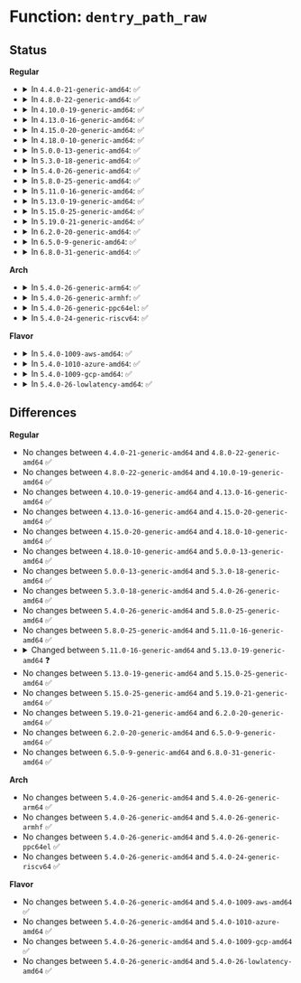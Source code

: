 # Function: <code>dentry_path_raw</code>

## Status
<b>Regular</b>
<ul>
<li>
<details>
<summary>In <code>4.4.0-21-generic-amd64</code>: ✅</summary>

```c
char * dentry_path_raw(struct dentry * dentry, char * buf, int buflen)
```

```json
{
  "name": "dentry_path_raw",
  "collision_type": "Unique Global",
  "inline_type": "No",
  "funcs": [
    {
      "addr": 18446744071581091696,
      "name": "dentry_path_raw",
      "external": true,
      "loc": "fs/dcache.c:3183",
      "file": "fs/dcache.c",
      "inline": "seen, unknown",
      "caller_inline": [],
      "caller_func": [
        "security/selinux/hooks.c:inode_doinit_with_dentry",
        "security/tomoyo/realpath.c:tomoyo_get_local_path",
        "security/apparmor/path.c:aa_path_name"
      ]
    }
  ],
  "symbols": [
    {
      "addr": 18446744071581091696,
      "name": "dentry_path_raw",
      "section": ".text",
      "bind": "STB_GLOBAL",
      "size": 16
    }
  ]
}
```
</details>
</li>
<li>
<details>
<summary>In <code>4.8.0-22-generic-amd64</code>: ✅</summary>

```c
char * dentry_path_raw(struct dentry * dentry, char * buf, int buflen)
```

```json
{
  "name": "dentry_path_raw",
  "collision_type": "Unique Global",
  "inline_type": "No",
  "funcs": [
    {
      "addr": 18446744071581251200,
      "name": "dentry_path_raw",
      "external": true,
      "loc": "fs/dcache.c:3350",
      "file": "fs/dcache.c",
      "inline": "seen, unknown",
      "caller_inline": [],
      "caller_func": [
        "security/selinux/hooks.c:inode_doinit_with_dentry",
        "security/tomoyo/realpath.c:tomoyo_get_local_path",
        "security/apparmor/path.c:aa_path_name"
      ]
    }
  ],
  "symbols": [
    {
      "addr": 18446744071581251200,
      "name": "dentry_path_raw",
      "section": ".text",
      "bind": "STB_GLOBAL",
      "size": 16
    }
  ]
}
```
</details>
</li>
<li>
<details>
<summary>In <code>4.10.0-19-generic-amd64</code>: ✅</summary>

```c
char * dentry_path_raw(struct dentry * dentry, char * buf, int buflen)
```

```json
{
  "name": "dentry_path_raw",
  "collision_type": "Unique Global",
  "inline_type": "No",
  "funcs": [
    {
      "addr": 18446744071581328992,
      "name": "dentry_path_raw",
      "external": true,
      "loc": "fs/dcache.c:3360",
      "file": "fs/dcache.c",
      "inline": "seen, unknown",
      "caller_inline": [],
      "caller_func": [
        "security/selinux/hooks.c:inode_doinit_with_dentry",
        "security/tomoyo/realpath.c:tomoyo_get_local_path",
        "security/apparmor/path.c:aa_path_name"
      ]
    }
  ],
  "symbols": [
    {
      "addr": 18446744071581328992,
      "name": "dentry_path_raw",
      "section": ".text",
      "bind": "STB_GLOBAL",
      "size": 16
    }
  ]
}
```
</details>
</li>
<li>
<details>
<summary>In <code>4.13.0-16-generic-amd64</code>: ✅</summary>

```c
char * dentry_path_raw(struct dentry * dentry, char * buf, int buflen)
```

```json
{
  "name": "dentry_path_raw",
  "collision_type": "Unique Global",
  "inline_type": "No",
  "funcs": [
    {
      "addr": 18446744071581384400,
      "name": "dentry_path_raw",
      "external": true,
      "loc": "fs/dcache.c:3390",
      "file": "fs/dcache.c",
      "inline": "seen, unknown",
      "caller_inline": [],
      "caller_func": [
        "security/selinux/hooks.c:inode_doinit_with_dentry",
        "security/tomoyo/realpath.c:tomoyo_get_local_path",
        "security/apparmor/path.c:aa_path_name"
      ]
    }
  ],
  "symbols": [
    {
      "addr": 18446744071581384400,
      "name": "dentry_path_raw",
      "section": ".text",
      "bind": "STB_GLOBAL",
      "size": 16
    }
  ]
}
```
</details>
</li>
<li>
<details>
<summary>In <code>4.15.0-20-generic-amd64</code>: ✅</summary>

```c
char * dentry_path_raw(struct dentry * dentry, char * buf, int buflen)
```

```json
{
  "name": "dentry_path_raw",
  "collision_type": "Unique Global",
  "inline_type": "No",
  "funcs": [
    {
      "addr": 18446744071581530048,
      "name": "dentry_path_raw",
      "external": true,
      "loc": "fs/dcache.c:3402",
      "file": "fs/dcache.c",
      "inline": "seen, unknown",
      "caller_inline": [],
      "caller_func": [
        "security/selinux/hooks.c:inode_doinit_with_dentry",
        "security/tomoyo/realpath.c:tomoyo_get_local_path",
        "security/apparmor/path.c:aa_path_name"
      ]
    }
  ],
  "symbols": [
    {
      "addr": 18446744071581530048,
      "name": "dentry_path_raw",
      "section": ".text",
      "bind": "STB_GLOBAL",
      "size": 16
    }
  ]
}
```
</details>
</li>
<li>
<details>
<summary>In <code>4.18.0-10-generic-amd64</code>: ✅</summary>

```c
char * dentry_path_raw(struct dentry * dentry, char * buf, int buflen)
```

```json
{
  "name": "dentry_path_raw",
  "collision_type": "Unique Global",
  "inline_type": "No",
  "funcs": [
    {
      "addr": 18446744071581808784,
      "name": "dentry_path_raw",
      "external": true,
      "loc": "fs/d_path.c:369",
      "file": "fs/d_path.c",
      "inline": "seen, unknown",
      "caller_inline": [],
      "caller_func": [
        "security/selinux/hooks.c:inode_doinit_with_dentry",
        "security/tomoyo/realpath.c:tomoyo_get_local_path",
        "security/apparmor/path.c:aa_path_name"
      ]
    }
  ],
  "symbols": [
    {
      "addr": 18446744071581808784,
      "name": "dentry_path_raw",
      "section": ".text",
      "bind": "STB_GLOBAL",
      "size": 16
    }
  ]
}
```
</details>
</li>
<li>
<details>
<summary>In <code>5.0.0-13-generic-amd64</code>: ✅</summary>

```c
char * dentry_path_raw(struct dentry * dentry, char * buf, int buflen)
```

```json
{
  "name": "dentry_path_raw",
  "collision_type": "Unique Global",
  "inline_type": "No",
  "funcs": [
    {
      "addr": 18446744071581897280,
      "name": "dentry_path_raw",
      "external": true,
      "loc": "fs/d_path.c:369",
      "file": "fs/d_path.c",
      "inline": "seen, unknown",
      "caller_inline": [],
      "caller_func": [
        "security/selinux/hooks.c:inode_doinit_with_dentry",
        "security/tomoyo/realpath.c:tomoyo_get_local_path",
        "security/apparmor/path.c:aa_path_name"
      ]
    }
  ],
  "symbols": [
    {
      "addr": 18446744071581897280,
      "name": "dentry_path_raw",
      "section": ".text",
      "bind": "STB_GLOBAL",
      "size": 16
    }
  ]
}
```
</details>
</li>
<li>
<details>
<summary>In <code>5.3.0-18-generic-amd64</code>: ✅</summary>

```c
char * dentry_path_raw(struct dentry * dentry, char * buf, int buflen)
```

```json
{
  "name": "dentry_path_raw",
  "collision_type": "Unique Global",
  "inline_type": "No",
  "funcs": [
    {
      "addr": 18446744071582022352,
      "name": "dentry_path_raw",
      "external": true,
      "loc": "fs/d_path.c:368",
      "file": "fs/d_path.c",
      "inline": "seen, unknown",
      "caller_inline": [],
      "caller_func": [
        "security/selinux/hooks.c:inode_doinit_with_dentry",
        "security/tomoyo/realpath.c:tomoyo_get_local_path"
      ]
    }
  ],
  "symbols": [
    {
      "addr": 18446744071582022352,
      "name": "dentry_path_raw",
      "section": ".text",
      "bind": "STB_GLOBAL",
      "size": 16
    }
  ]
}
```
</details>
</li>
<li>
<details>
<summary>In <code>5.4.0-26-generic-amd64</code>: ✅</summary>

```c
char * dentry_path_raw(struct dentry * dentry, char * buf, int buflen)
```

```json
{
  "name": "dentry_path_raw",
  "collision_type": "Unique Global",
  "inline_type": "No",
  "funcs": [
    {
      "addr": 18446744071582100304,
      "name": "dentry_path_raw",
      "external": true,
      "loc": "fs/d_path.c:370",
      "file": "fs/d_path.c",
      "inline": "seen, unknown",
      "caller_inline": [],
      "caller_func": [
        "security/selinux/hooks.c:inode_doinit_with_dentry",
        "security/tomoyo/realpath.c:tomoyo_get_local_path"
      ]
    }
  ],
  "symbols": [
    {
      "addr": 18446744071582100304,
      "name": "dentry_path_raw",
      "section": ".text",
      "bind": "STB_GLOBAL",
      "size": 16
    }
  ]
}
```
</details>
</li>
<li>
<details>
<summary>In <code>5.8.0-25-generic-amd64</code>: ✅</summary>

```c
char * dentry_path_raw(struct dentry * dentry, char * buf, int buflen)
```

```json
{
  "name": "dentry_path_raw",
  "collision_type": "Unique Global",
  "inline_type": "No",
  "funcs": [
    {
      "addr": 18446744071582336800,
      "name": "dentry_path_raw",
      "external": true,
      "loc": "fs/d_path.c:370",
      "file": "fs/d_path.c",
      "inline": "seen, unknown",
      "caller_inline": [],
      "caller_func": [
        "security/selinux/hooks.c:inode_doinit_with_dentry",
        "security/tomoyo/realpath.c:tomoyo_get_local_path"
      ]
    }
  ],
  "symbols": [
    {
      "addr": 18446744071582336800,
      "name": "dentry_path_raw",
      "section": ".text",
      "bind": "STB_GLOBAL",
      "size": 16
    }
  ]
}
```
</details>
</li>
<li>
<details>
<summary>In <code>5.11.0-16-generic-amd64</code>: ✅</summary>

```c
char * dentry_path_raw(struct dentry * dentry, char * buf, int buflen)
```

```json
{
  "name": "dentry_path_raw",
  "collision_type": "Unique Global",
  "inline_type": "No",
  "funcs": [
    {
      "addr": 18446744071582388272,
      "name": "dentry_path_raw",
      "external": true,
      "loc": "fs/d_path.c:374",
      "file": "fs/d_path.c",
      "inline": "seen, unknown",
      "caller_inline": [],
      "caller_func": [
        "security/selinux/hooks.c:inode_doinit_with_dentry",
        "security/tomoyo/realpath.c:tomoyo_get_local_path"
      ]
    }
  ],
  "symbols": [
    {
      "addr": 18446744071582388272,
      "name": "dentry_path_raw",
      "section": ".text",
      "bind": "STB_GLOBAL",
      "size": 16
    }
  ]
}
```
</details>
</li>
<li>
<details>
<summary>In <code>5.13.0-19-generic-amd64</code>: ✅</summary>

```c
char * dentry_path_raw(const struct dentry * dentry, char * buf, int buflen)
```

```json
{
  "name": "dentry_path_raw",
  "collision_type": "Unique Global",
  "inline_type": "No",
  "funcs": [
    {
      "addr": 18446744071582415632,
      "name": "dentry_path_raw",
      "external": true,
      "loc": "fs/d_path.c:374",
      "file": "fs/d_path.c",
      "inline": "seen, unknown",
      "caller_inline": [],
      "caller_func": [
        "security/selinux/hooks.c:inode_doinit_with_dentry",
        "security/tomoyo/realpath.c:tomoyo_get_local_path"
      ]
    }
  ],
  "symbols": [
    {
      "addr": 18446744071582415632,
      "name": "dentry_path_raw",
      "section": ".text",
      "bind": "STB_GLOBAL",
      "size": 16
    }
  ]
}
```
</details>
</li>
<li>
<details>
<summary>In <code>5.15.0-25-generic-amd64</code>: ✅</summary>

```c
char * dentry_path_raw(const struct dentry * dentry, char * buf, int buflen)
```

```json
{
  "name": "dentry_path_raw",
  "collision_type": "Unique Global",
  "inline_type": "No",
  "funcs": [
    {
      "addr": 18446744071582739024,
      "name": "dentry_path_raw",
      "external": true,
      "loc": "fs/d_path.c:364",
      "file": "fs/d_path.c",
      "inline": "seen, unknown",
      "caller_inline": [],
      "caller_func": [
        "security/selinux/hooks.c:inode_doinit_with_dentry",
        "security/tomoyo/realpath.c:tomoyo_get_local_path"
      ]
    }
  ],
  "symbols": [
    {
      "addr": 18446744071582739024,
      "name": "dentry_path_raw",
      "section": ".text",
      "bind": "STB_GLOBAL",
      "size": 100
    }
  ]
}
```
</details>
</li>
<li>
<details>
<summary>In <code>5.19.0-21-generic-amd64</code>: ✅</summary>

```c
char * dentry_path_raw(const struct dentry * dentry, char * buf, int buflen)
```

```json
{
  "name": "dentry_path_raw",
  "collision_type": "Unique Global",
  "inline_type": "No",
  "funcs": [
    {
      "addr": 18446744071583285328,
      "name": "dentry_path_raw",
      "external": true,
      "loc": "fs/d_path.c:362",
      "file": "fs/d_path.c",
      "inline": "seen, unknown",
      "caller_inline": [],
      "caller_func": [
        "security/selinux/hooks.c:inode_doinit_with_dentry",
        "security/tomoyo/realpath.c:tomoyo_get_local_path",
        "security/apparmor/ipc.c:aa_profile_mqueue_perm"
      ]
    }
  ],
  "symbols": [
    {
      "addr": 18446744071583285328,
      "name": "dentry_path_raw",
      "section": ".text",
      "bind": "STB_GLOBAL",
      "size": 115
    }
  ]
}
```
</details>
</li>
<li>
<details>
<summary>In <code>6.2.0-20-generic-amd64</code>: ✅</summary>

```c
char * dentry_path_raw(const struct dentry * dentry, char * buf, int buflen)
```

```json
{
  "name": "dentry_path_raw",
  "collision_type": "Unique Global",
  "inline_type": "No",
  "funcs": [
    {
      "addr": 18446744071583868608,
      "name": "dentry_path_raw",
      "external": true,
      "loc": "fs/d_path.c:361",
      "file": "fs/d_path.c",
      "inline": "seen, unknown",
      "caller_inline": [],
      "caller_func": [
        "security/selinux/hooks.c:inode_doinit_with_dentry",
        "security/tomoyo/realpath.c:tomoyo_get_local_path",
        "security/apparmor/ipc.c:aa_profile_mqueue_perm"
      ]
    }
  ],
  "symbols": [
    {
      "addr": 18446744071583868608,
      "name": "dentry_path_raw",
      "section": ".text",
      "bind": "STB_GLOBAL",
      "size": 115
    }
  ]
}
```
</details>
</li>
<li>
<details>
<summary>In <code>6.5.0-9-generic-amd64</code>: ✅</summary>

```c
char * dentry_path_raw(const struct dentry * dentry, char * buf, int buflen)
```

```json
{
  "name": "dentry_path_raw",
  "collision_type": "Unique Global",
  "inline_type": "No",
  "funcs": [
    {
      "addr": 18446744071584090368,
      "name": "dentry_path_raw",
      "external": true,
      "loc": "fs/d_path.c:362",
      "file": "fs/d_path.c",
      "inline": "seen, unknown",
      "caller_inline": [],
      "caller_func": [
        "security/selinux/hooks.c:inode_doinit_with_dentry",
        "security/tomoyo/realpath.c:tomoyo_get_local_path",
        "security/apparmor/ipc.c:aa_profile_mqueue_perm"
      ]
    }
  ],
  "symbols": [
    {
      "addr": 18446744071584090368,
      "name": "dentry_path_raw",
      "section": ".text",
      "bind": "STB_GLOBAL",
      "size": 115
    }
  ]
}
```
</details>
</li>
<li>
<details>
<summary>In <code>6.8.0-31-generic-amd64</code>: ✅</summary>

```c
char * dentry_path_raw(const struct dentry * dentry, char * buf, int buflen)
```

```json
{
  "name": "dentry_path_raw",
  "collision_type": "Unique Global",
  "inline_type": "No",
  "funcs": [
    {
      "addr": 18446744071584306464,
      "name": "dentry_path_raw",
      "external": true,
      "loc": "fs/d_path.c:362",
      "file": "fs/d_path.c",
      "inline": "seen, unknown",
      "caller_inline": [],
      "caller_func": [
        "security/selinux/hooks.c:inode_doinit_with_dentry",
        "security/tomoyo/realpath.c:tomoyo_get_local_path",
        "security/apparmor/ipc.c:aa_profile_mqueue_perm"
      ]
    }
  ],
  "symbols": [
    {
      "addr": 18446744071584306464,
      "name": "dentry_path_raw",
      "section": ".text",
      "bind": "STB_GLOBAL",
      "size": 115
    }
  ]
}
```
</details>
</li>
</ul>
<b>Arch</b>
<ul>
<li>
<details>
<summary>In <code>5.4.0-26-generic-arm64</code>: ✅</summary>

```c
char * dentry_path_raw(struct dentry * dentry, char * buf, int buflen)
```

```json
{
  "name": "dentry_path_raw",
  "collision_type": "Unique Global",
  "inline_type": "No",
  "funcs": [
    {
      "addr": 18446603336493636928,
      "name": "dentry_path_raw",
      "external": true,
      "loc": "fs/d_path.c:370",
      "file": "fs/d_path.c",
      "inline": "seen, unknown",
      "caller_inline": [],
      "caller_func": [
        "security/selinux/hooks.c:inode_doinit_with_dentry",
        "security/tomoyo/realpath.c:tomoyo_get_local_path"
      ]
    }
  ],
  "symbols": [
    {
      "addr": 18446603336493636928,
      "name": "dentry_path_raw",
      "section": ".text",
      "bind": "STB_GLOBAL",
      "size": 68
    }
  ]
}
```
</details>
</li>
<li>
<details>
<summary>In <code>5.4.0-26-generic-armhf</code>: ✅</summary>

```c
char * dentry_path_raw(struct dentry * dentry, char * buf, int buflen)
```

```json
{
  "name": "dentry_path_raw",
  "collision_type": "Unique Global",
  "inline_type": "No",
  "funcs": [
    {
      "addr": 3227175568,
      "name": "dentry_path_raw",
      "external": true,
      "loc": "fs/d_path.c:370",
      "file": "fs/d_path.c",
      "inline": "seen, unknown",
      "caller_inline": [],
      "caller_func": [
        "security/selinux/hooks.c:inode_doinit_with_dentry",
        "security/tomoyo/realpath.c:tomoyo_get_local_path"
      ]
    }
  ],
  "symbols": [
    {
      "addr": 3227175568,
      "name": "dentry_path_raw",
      "section": ".text",
      "bind": "STB_GLOBAL",
      "size": 28
    }
  ]
}
```
</details>
</li>
<li>
<details>
<summary>In <code>5.4.0-26-generic-ppc64el</code>: ✅</summary>

```c
char * dentry_path_raw(struct dentry * dentry, char * buf, int buflen)
```

```json
{
  "name": "dentry_path_raw",
  "collision_type": "Unique Global",
  "inline_type": "No",
  "funcs": [
    {
      "addr": 13835058055287229200,
      "name": "dentry_path_raw",
      "external": true,
      "loc": "fs/d_path.c:370",
      "file": "fs/d_path.c",
      "inline": "seen, unknown",
      "caller_inline": [],
      "caller_func": [
        "security/selinux/hooks.c:inode_doinit_with_dentry",
        "security/tomoyo/realpath.c:tomoyo_get_local_path"
      ]
    }
  ],
  "symbols": [
    {
      "addr": 13835058055287229200,
      "name": "dentry_path_raw",
      "section": ".text",
      "bind": "STB_GLOBAL",
      "size": 20
    }
  ]
}
```
</details>
</li>
<li>
<details>
<summary>In <code>5.4.0-24-generic-riscv64</code>: ✅</summary>

```c
char * dentry_path_raw(struct dentry * dentry, char * buf, int buflen)
```

```json
{
  "name": "dentry_path_raw",
  "collision_type": "Unique Global",
  "inline_type": "No",
  "funcs": [
    {
      "addr": 18446743936273273654,
      "name": "dentry_path_raw",
      "external": true,
      "loc": "fs/d_path.c:370",
      "file": "fs/d_path.c",
      "inline": "seen, unknown",
      "caller_inline": [],
      "caller_func": [
        "security/selinux/hooks.c:inode_doinit_with_dentry",
        "security/tomoyo/realpath.c:tomoyo_get_local_path"
      ]
    }
  ],
  "symbols": [
    {
      "addr": 18446743936273273654,
      "name": "dentry_path_raw",
      "section": ".text",
      "bind": "STB_GLOBAL",
      "size": 58
    }
  ]
}
```
</details>
</li>
</ul>
<b>Flavor</b>
<ul>
<li>
<details>
<summary>In <code>5.4.0-1009-aws-amd64</code>: ✅</summary>

```c
char * dentry_path_raw(struct dentry * dentry, char * buf, int buflen)
```

```json
{
  "name": "dentry_path_raw",
  "collision_type": "Unique Global",
  "inline_type": "No",
  "funcs": [
    {
      "addr": 18446744071582069040,
      "name": "dentry_path_raw",
      "external": true,
      "loc": "fs/d_path.c:370",
      "file": "fs/d_path.c",
      "inline": "seen, unknown",
      "caller_inline": [],
      "caller_func": [
        "security/selinux/hooks.c:inode_doinit_with_dentry",
        "security/tomoyo/realpath.c:tomoyo_get_local_path"
      ]
    }
  ],
  "symbols": [
    {
      "addr": 18446744071582069040,
      "name": "dentry_path_raw",
      "section": ".text",
      "bind": "STB_GLOBAL",
      "size": 16
    }
  ]
}
```
</details>
</li>
<li>
<details>
<summary>In <code>5.4.0-1010-azure-amd64</code>: ✅</summary>

```c
char * dentry_path_raw(struct dentry * dentry, char * buf, int buflen)
```

```json
{
  "name": "dentry_path_raw",
  "collision_type": "Unique Global",
  "inline_type": "No",
  "funcs": [
    {
      "addr": 18446744071582006592,
      "name": "dentry_path_raw",
      "external": true,
      "loc": "fs/d_path.c:370",
      "file": "fs/d_path.c",
      "inline": "seen, unknown",
      "caller_inline": [],
      "caller_func": [
        "security/selinux/hooks.c:inode_doinit_with_dentry",
        "security/tomoyo/realpath.c:tomoyo_get_local_path"
      ]
    }
  ],
  "symbols": [
    {
      "addr": 18446744071582006592,
      "name": "dentry_path_raw",
      "section": ".text",
      "bind": "STB_GLOBAL",
      "size": 16
    }
  ]
}
```
</details>
</li>
<li>
<details>
<summary>In <code>5.4.0-1009-gcp-amd64</code>: ✅</summary>

```c
char * dentry_path_raw(struct dentry * dentry, char * buf, int buflen)
```

```json
{
  "name": "dentry_path_raw",
  "collision_type": "Unique Global",
  "inline_type": "No",
  "funcs": [
    {
      "addr": 18446744071582060320,
      "name": "dentry_path_raw",
      "external": true,
      "loc": "fs/d_path.c:370",
      "file": "fs/d_path.c",
      "inline": "seen, unknown",
      "caller_inline": [],
      "caller_func": [
        "security/selinux/hooks.c:inode_doinit_with_dentry",
        "security/tomoyo/realpath.c:tomoyo_get_local_path"
      ]
    }
  ],
  "symbols": [
    {
      "addr": 18446744071582060320,
      "name": "dentry_path_raw",
      "section": ".text",
      "bind": "STB_GLOBAL",
      "size": 16
    }
  ]
}
```
</details>
</li>
<li>
<details>
<summary>In <code>5.4.0-26-lowlatency-amd64</code>: ✅</summary>

```c
char * dentry_path_raw(struct dentry * dentry, char * buf, int buflen)
```

```json
{
  "name": "dentry_path_raw",
  "collision_type": "Unique Global",
  "inline_type": "No",
  "funcs": [
    {
      "addr": 18446744071582132064,
      "name": "dentry_path_raw",
      "external": true,
      "loc": "fs/d_path.c:370",
      "file": "fs/d_path.c",
      "inline": "seen, unknown",
      "caller_inline": [],
      "caller_func": [
        "security/selinux/hooks.c:inode_doinit_with_dentry",
        "security/tomoyo/realpath.c:tomoyo_get_local_path"
      ]
    }
  ],
  "symbols": [
    {
      "addr": 18446744071582132064,
      "name": "dentry_path_raw",
      "section": ".text",
      "bind": "STB_GLOBAL",
      "size": 16
    }
  ]
}
```
</details>
</li>
</ul>

## Differences
<b>Regular</b>
<ul>
<li>
No changes between <code>4.4.0-21-generic-amd64</code> and <code>4.8.0-22-generic-amd64</code> ✅
</li>
<li>
No changes between <code>4.8.0-22-generic-amd64</code> and <code>4.10.0-19-generic-amd64</code> ✅
</li>
<li>
No changes between <code>4.10.0-19-generic-amd64</code> and <code>4.13.0-16-generic-amd64</code> ✅
</li>
<li>
No changes between <code>4.13.0-16-generic-amd64</code> and <code>4.15.0-20-generic-amd64</code> ✅
</li>
<li>
No changes between <code>4.15.0-20-generic-amd64</code> and <code>4.18.0-10-generic-amd64</code> ✅
</li>
<li>
No changes between <code>4.18.0-10-generic-amd64</code> and <code>5.0.0-13-generic-amd64</code> ✅
</li>
<li>
No changes between <code>5.0.0-13-generic-amd64</code> and <code>5.3.0-18-generic-amd64</code> ✅
</li>
<li>
No changes between <code>5.3.0-18-generic-amd64</code> and <code>5.4.0-26-generic-amd64</code> ✅
</li>
<li>
No changes between <code>5.4.0-26-generic-amd64</code> and <code>5.8.0-25-generic-amd64</code> ✅
</li>
<li>
No changes between <code>5.8.0-25-generic-amd64</code> and <code>5.11.0-16-generic-amd64</code> ✅
</li>
<li>
<details>
<summary>Changed between <code>5.11.0-16-generic-amd64</code> and <code>5.13.0-19-generic-amd64</code> ❓</summary>
<ul>
<li>
<b>Param type changed. </b>
<code>struct dentry * dentry</code> ➡️ <code>const struct dentry * dentry</code>
</li>
</ul>
</details>
</li>
<li>
No changes between <code>5.13.0-19-generic-amd64</code> and <code>5.15.0-25-generic-amd64</code> ✅
</li>
<li>
No changes between <code>5.15.0-25-generic-amd64</code> and <code>5.19.0-21-generic-amd64</code> ✅
</li>
<li>
No changes between <code>5.19.0-21-generic-amd64</code> and <code>6.2.0-20-generic-amd64</code> ✅
</li>
<li>
No changes between <code>6.2.0-20-generic-amd64</code> and <code>6.5.0-9-generic-amd64</code> ✅
</li>
<li>
No changes between <code>6.5.0-9-generic-amd64</code> and <code>6.8.0-31-generic-amd64</code> ✅
</li>
</ul>
<b>Arch</b>
<ul>
<li>
No changes between <code>5.4.0-26-generic-amd64</code> and <code>5.4.0-26-generic-arm64</code> ✅
</li>
<li>
No changes between <code>5.4.0-26-generic-amd64</code> and <code>5.4.0-26-generic-armhf</code> ✅
</li>
<li>
No changes between <code>5.4.0-26-generic-amd64</code> and <code>5.4.0-26-generic-ppc64el</code> ✅
</li>
<li>
No changes between <code>5.4.0-26-generic-amd64</code> and <code>5.4.0-24-generic-riscv64</code> ✅
</li>
</ul>
<b>Flavor</b>
<ul>
<li>
No changes between <code>5.4.0-26-generic-amd64</code> and <code>5.4.0-1009-aws-amd64</code> ✅
</li>
<li>
No changes between <code>5.4.0-26-generic-amd64</code> and <code>5.4.0-1010-azure-amd64</code> ✅
</li>
<li>
No changes between <code>5.4.0-26-generic-amd64</code> and <code>5.4.0-1009-gcp-amd64</code> ✅
</li>
<li>
No changes between <code>5.4.0-26-generic-amd64</code> and <code>5.4.0-26-lowlatency-amd64</code> ✅
</li>
</ul>
